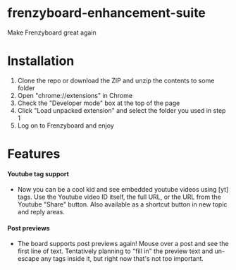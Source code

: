 # frenzyboard-enhancement-suite
Make Frenzyboard great again

# Installation
1. Clone the repo or download the ZIP and unzip the contents to some folder
2. Open "chrome://extensions" in Chrome
3. Check the "Developer mode" box at the top of the page
4. Click "Load unpacked extension" and select the folder you used in step 1
5. Log on to Frenzyboard and enjoy

# Features
#### Youtube tag support
* Now you can be a cool kid and see embedded youtube videos using [yt] tags. Use the Youtube video ID itself, the full URL, or the URL from the Youtube "Share" button. Also available as a shortcut button in new topic and reply areas.

#### Post previews
* The board supports post previews again! Mouse over a post and see the first line of text. Tentatively planning to "fill in" the preview text and un-escape any tags inside it, but right now that's not too important.
